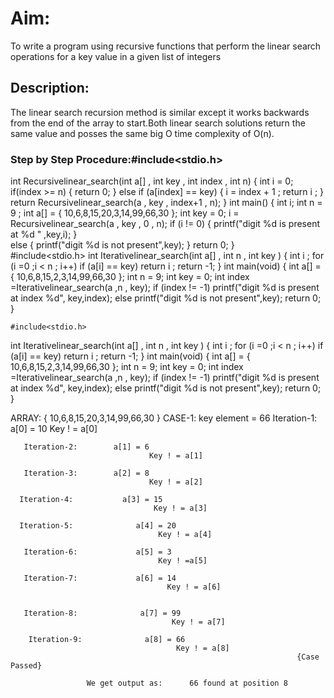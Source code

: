 # Aim:
To write a program using recursive functions that perform the linear search operations for a key value in a given list of integers

## Description:
The linear search recursion method is similar except it works backwards from the end of the array to start.Both linear search solutions return the same value and posses the same big O time complexity of O(n).

### Step by Step Procedure:#include<stdio.h>
int Recursivelinear_search(int a[] , int key , int index , int n)
{
    int i = 0;
    if(index >= n)
    {
        return 0;
    }
    else if (a[index] == key)
    {
        i = index + 1 ;
        return i ;
    }
    return Recursivelinear_search(a , key , index+1 , n);
}
int main()
{
    int i;
    int n = 9 ;
    int a[] = { 10,6,8,15,20,3,14,99,66,30 };
    int key = 0;
    i = Recursivelinear_search(a , key , 0 , n);
    if (i != 0)
    {
        printf("digit %d is present at %d " ,key,i);
    }    
    else
    {
        printf("digit %d is not present",key);
    }
    return 0;
}    
  #include<stdio.h>
int Iterativelinear_search(int a[] , int n , int key )
{
    int i ;
    for (i =0 ;i < n ; i++)
        if (a[i] == key)
            return i ;
    return -1;
}
int main(void)
{
    int a[] = { 10,6,8,15,2,3,14,99,66,30 };
    int n = 9;
    int key = 0;
    int index =Iterativelinear_search(a ,n , key);
    if (index != -1)
        printf("digit %d is present at index %d", key,index);
    else
        printf("digit %d is not present",key);
        return 0;
}
        
    

    #include<stdio.h>
int Iterativelinear_search(int a[] , int n , int key )
{
    int i ;
    for (i =0 ;i < n ; i++)
        if (a[i] == key)
            return i ;
    return -1;
}
int main(void)
{
    int a[] = { 10,6,8,15,2,3,14,99,66,30 };
    int n = 9;
    int key = 0;
    int index =Iterativelinear_search(a ,n , key);
    if (index != -1)
        printf("digit %d is present at index %d", key,index);
    else
        printf("digit %d is not present",key);
        return 0;
}


ARRAY: { 10,6,8,15,20,3,14,99,66,30 }
CASE-1: key element = 66
      Iteration-1:       a[0] = 10
                                 Key ! = a[0]

       Iteration-2:        a[1] = 6
                                   Key ! = a[1]

       Iteration-3:        a[2] = 8
                                   Key ! = a[2]

      Iteration-4:           a[3] = 15
                                    Key ! = a[3]

      Iteration-5:              a[4] = 20
                                     Key ! = a[4]

       Iteration-6:             a[5] = 3 
                                     Key ! =a[5]

       Iteration-7:             a[6] = 14 
                                       Key ! = a[6]
        
    
       Iteration-8:              a[7] = 99
                                        Key ! = a[7]

        Iteration-9:              a[8] = 66
                                         Key ! = a[8]    
                                                                    {Case Passed}
     
                     We get output as:      66 found at position 8
    

      
    

    
    
